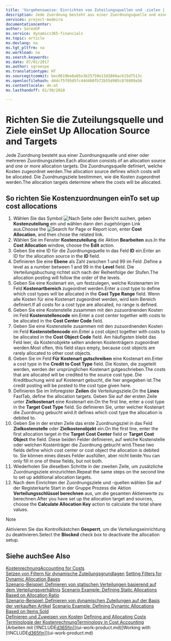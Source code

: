 ```yaml
---
title: 'Vorgehensweise: Einrichten von Zuteilungsquellen und -zielen | Microsoft Docs'
description: Jede Zuordnung besteht aus einer Zuordnungsquelle und einer oder mehreren Zuordnungszielen. Die Zuordnungsquelle definiert, welche Kosten zugeordnet werden. Die Zuordnungsziele bestimmen, wie die Kosten zugeordnet werden.
services: project-madeira
documentationcenter: 
author: SorenGP
ms.service: dynamics365-financials
ms.topic: article
ms.devlang: na
ms.tgt_pltfrm: na
ms.workload: na
ms.search.keywords: 
ms.date: 07/01/2017
ms.author: sgroespe
ms.translationtype: HT
ms.sourcegitcommit: bec0619be0a65e3625759e13d2866ac615d7513c
ms.openlocfilehash: d4dcf5f95d5fc44d4b8fb72b55d905c876989a56
ms.contentlocale: de-at
ms.lasthandoff: 01/30/2018

---
```

# <a name="set-up-allocation-source-and-targets"></a><span data-ttu-id="781ff-105">Richten Sie die Zuteilungsquelle und Ziele ein</span><span class="sxs-lookup"><span data-stu-id="781ff-105">Set Up Allocation Source and Targets</span></span>
<span data-ttu-id="781ff-106">Jede Zuordnung besteht aus einer Zuordnungsquelle und einer oder mehreren Zuordnungszielen.</span><span class="sxs-lookup"><span data-stu-id="781ff-106">Each allocation consists of an allocation source and one or more allocation targets.</span></span> <span data-ttu-id="781ff-107">Die Zuordnungsquelle definiert, welche Kosten zugeordnet werden.</span><span class="sxs-lookup"><span data-stu-id="781ff-107">The allocation source defines which costs will be allocated.</span></span> <span data-ttu-id="781ff-108">Die Zuordnungsziele bestimmen, wie die Kosten zugeordnet werden.</span><span class="sxs-lookup"><span data-stu-id="781ff-108">The allocation targets determine where the costs will be allocated.</span></span>  

## <a name="to-set-up-cost-allocations"></a><span data-ttu-id="781ff-109">So richten Sie Kostenzuordnungen ein</span><span class="sxs-lookup"><span data-stu-id="781ff-109">To set up cost allocations</span></span>  
1.  <span data-ttu-id="781ff-110">Wählen Sie das Symbol ![Nach Seite oder Bericht suchen](media/ui-search/search_small.png "Symbol Nach Seite oder Bericht suchen"), geben **Kostenzuteilung** ein und wählen dann den zugehörigen Link aus.</span><span class="sxs-lookup"><span data-stu-id="781ff-110">Choose the ![Search for Page or Report](media/ui-search/search_small.png "Search for Page or Report icon") icon, enter **Cost Allocation**, and then chose the related link.</span></span>  
2.  <span data-ttu-id="781ff-111">Wählen Sie im Fenster **Kostenzuteilung** die Aktion **Bearbeiten** aus.</span><span class="sxs-lookup"><span data-stu-id="781ff-111">In the **Cost Allocation** window, choose the **Edit** action.</span></span>  
3.  <span data-ttu-id="781ff-112">Geben Sie eine ID für die Zuordnungsquelle in das Feld **ID** ein.</span><span class="sxs-lookup"><span data-stu-id="781ff-112">Enter an ID for the allocation source in the **ID** field.</span></span>  
4.  <span data-ttu-id="781ff-113">Definieren Sie eine **Ebene** als Zahl zwischen 1 und 99 im Feld .</span><span class="sxs-lookup"><span data-stu-id="781ff-113">Define a level as a number between 1 and 99 in the **Level** field.</span></span> <span data-ttu-id="781ff-114">Die Verteilungsbuchung richtet sich nach der Reihenfolge der Stufen.</span><span class="sxs-lookup"><span data-stu-id="781ff-114">The allocation posting will follow the order of the levels.</span></span>  
5.  <span data-ttu-id="781ff-115">Geben Sie eine Kostenart ein, um festzulegen, welche Kostenarten im Feld **Kostenartbereich** zugeordnet werden.</span><span class="sxs-lookup"><span data-stu-id="781ff-115">Enter a cost type to define which cost types will be allocated in the **Cost Type Range** field.</span></span> <span data-ttu-id="781ff-116">Wenn alle Kosten für eine Kostenart zugeordnet werden, wird kein Bereich definiert.</span><span class="sxs-lookup"><span data-stu-id="781ff-116">If all costs for a cost type are allocated, no range is defined.</span></span>  
6.  <span data-ttu-id="781ff-117">Geben Sie eine Kostenstelle zusammen mit den zuzuordnenden Kosten im Feld **Kostenstellencode** ein.</span><span class="sxs-lookup"><span data-stu-id="781ff-117">Enter a cost center together with costs to be allocated in the **Cost Center Code** field.</span></span>  
7.  <span data-ttu-id="781ff-118">Geben Sie eine Kostenstelle zusammen mit den zuzuordnenden Kosten im Feld **Kostenstellencode** ein.</span><span class="sxs-lookup"><span data-stu-id="781ff-118">Enter a cost object together with costs to be allocated in the **Cost Object Code** field.</span></span> <span data-ttu-id="781ff-119">Am häufigsten bleibt das Feld leer, da Kostenobjekte selten anderen Kostenträgern zugeordnet werden.</span><span class="sxs-lookup"><span data-stu-id="781ff-119">Most often, this field stays empty, because cost objects are rarely allocated to other cost objects.</span></span>  
8.  <span data-ttu-id="781ff-120">Geben Sie im Feld **Für Kostenart gutschreiben** eine Kostenart ein.</span><span class="sxs-lookup"><span data-stu-id="781ff-120">Enter a cost type in the **Credit to Cost Type** field.</span></span> <span data-ttu-id="781ff-121">Die Kosten, die zugeteilt werden, werden der ursprünglichen Kostenart gutgeschrieben.</span><span class="sxs-lookup"><span data-stu-id="781ff-121">The costs that are allocated will be credited to the source cost type.</span></span> <span data-ttu-id="781ff-122">Die Kreditbuchung wird auf Kostenart gebucht, die hier angegeben ist.</span><span class="sxs-lookup"><span data-stu-id="781ff-122">The credit posting will be posted to the cost type given here.</span></span>  
9. <span data-ttu-id="781ff-123">Definieren Sie im Inforegister **Zeilen** die Verteilungsziele.</span><span class="sxs-lookup"><span data-stu-id="781ff-123">On the **Lines** FastTab, define the allocation targets.</span></span> <span data-ttu-id="781ff-124">Geben Sie auf der ersten Zeile unter **Zielkostenart** eine Kostenart ein.</span><span class="sxs-lookup"><span data-stu-id="781ff-124">On the first line, enter a cost type in the **Target Cost Type** field.</span></span> <span data-ttu-id="781ff-125">So definieren Sie, unter welcher Kostenart die Zuordnung gebucht wird.</span><span class="sxs-lookup"><span data-stu-id="781ff-125">It defines which cost type the allocation is debited to.</span></span>  
10. <span data-ttu-id="781ff-126">Geben Sie in der ersten Zeile das erste Zuordnungsziel in das Feld **Zielkostenstelle** oder **Zielkostenobjekt** ein.</span><span class="sxs-lookup"><span data-stu-id="781ff-126">On the first line, enter the first allocation target in the **Target Cost Center** field or **Target Cost Object** the field.</span></span> <span data-ttu-id="781ff-127">Diese beiden Felder definieren, auf welche Kostenstelle oder welchen Kostenträger die Zuordnung gebucht wird.</span><span class="sxs-lookup"><span data-stu-id="781ff-127">These two fields define which cost center or cost object the allocation is debited to.</span></span> <span data-ttu-id="781ff-128">Sie können eines dieses Felder ausfüllen, aber nicht beide.</span><span class="sxs-lookup"><span data-stu-id="781ff-128">You can only fill in one of these fields, but not both.</span></span>  
11. <span data-ttu-id="781ff-129">Wiederholen Sie dieselben Schritte in der zweiten Zeile, um zusätzliche Zuordnungsziele einzurichten.</span><span class="sxs-lookup"><span data-stu-id="781ff-129">Repeat the same steps on the second line to set up additional allocation targets.</span></span>  
12. <span data-ttu-id="781ff-130">Nach dem Einrichten der Zuordnungsziele und -quellen wählen Sie auf der Registerkarte Start in der Gruppe Prozess die Aktion **Verteilungsschlüssel berechnen** aus, um die gesamten Aktienwerte zu berechnen.</span><span class="sxs-lookup"><span data-stu-id="781ff-130">After you have set up the allocation target and sources, choose the **Calculate Allocation Key** action to calculate the total share values.</span></span>  

> [!NOTE]  
>  <span data-ttu-id="781ff-131">Aktivieren Sie das Kontrollkästchen **Gesperrt**, um die Verteilungseinrichtung zu deaktivieren.</span><span class="sxs-lookup"><span data-stu-id="781ff-131">Select the **Blocked** check box to deactivate the allocation setup.</span></span>  

## <a name="see-also"></a><span data-ttu-id="781ff-132">Siehe auch</span><span class="sxs-lookup"><span data-stu-id="781ff-132">See Also</span></span>  
[<span data-ttu-id="781ff-133">Kostenrechnung</span><span class="sxs-lookup"><span data-stu-id="781ff-133">Accounting for Costs</span></span>](finance-manage-cost-accounting.md)  
 <span data-ttu-id="781ff-134">[Setzen von Filtern für dynamische Zuteilungsgrundlagen](finance-setting-filters-for-dynamic-allocation-bases.md) </span><span class="sxs-lookup"><span data-stu-id="781ff-134">[Setting Filters for Dynamic Allocation Bases](finance-setting-filters-for-dynamic-allocation-bases.md) </span></span>  
 <span data-ttu-id="781ff-135">[Szenario-Beispiel: Definieren von statischen Verteilungen basierend auf dem Verteilungsverhältnis](finance-scenario-example-defining-static-allocations-based-on-allocation-ratio.md) </span><span class="sxs-lookup"><span data-stu-id="781ff-135">[Scenario Example: Defining Static Allocations Based on Allocation Ratio](finance-scenario-example-defining-static-allocations-based-on-allocation-ratio.md) </span></span>  
 <span data-ttu-id="781ff-136">[Szenario-Beispiel: Definieren von dynamischen Zuteilungen auf der Basis der verkauften Artikel](finance-scenario-example-defining-dynamic-allocations-based-on-items-sold.md) </span><span class="sxs-lookup"><span data-stu-id="781ff-136">[Scenario Example: Defining Dynamic Allocations Based on Items Sold](finance-scenario-example-defining-dynamic-allocations-based-on-items-sold.md) </span></span>  
 <span data-ttu-id="781ff-137">[Definieren und Zuweisen von Kosten](finance-define-and-allocate-costs.md) </span><span class="sxs-lookup"><span data-stu-id="781ff-137">[Defining and Allocating Costs](finance-define-and-allocate-costs.md) </span></span>  
 [<span data-ttu-id="781ff-138">Terminologie der Kostenrechnung</span><span class="sxs-lookup"><span data-stu-id="781ff-138">Terminology in Cost Accounting</span></span>](finance-terminology-in-cost-accounting.md)  
 <span data-ttu-id="781ff-139">[Arbeiten mit [!INCLUDE[d365fin](includes/d365fin_md.md)]](ui-work-product.md)</span><span class="sxs-lookup"><span data-stu-id="781ff-139">[Working with [!INCLUDE[d365fin](includes/d365fin_md.md)]](ui-work-product.md)</span></span>

